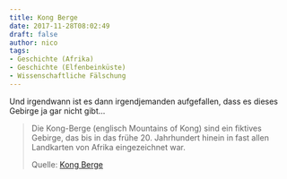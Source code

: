 ```yaml
---
title: Kong Berge
date: 2017-11-28T08:02:49
draft: false
author: nico
tags:
- Geschichte (Afrika)
- Geschichte (Elfenbeinküste)
- Wissenschaftliche Fälschung
---
```


Und irgendwann ist es dann irgendjemanden aufgefallen, dass es dieses Gebirge ja gar nicht gibt...

> Die Kong-Berge (englisch Mountains of Kong) sind ein fiktives Gebirge, das bis
> in das frühe 20. Jahrhundert hinein in fast allen Landkarten von Afrika
> eingezeichnet war.
>
> Quelle: [Kong Berge](https://de.wikipedia.org/wiki/Kong-Berge)